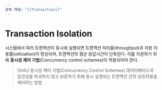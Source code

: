 ```yaml
---
상위 개념: "[[Transaction]]"
---
```

# Transaction Isolation
시스템에서 여러 트랜잭션이 동시에 실행되면 트랜잭션 처리율(throughput)과 자원 이용률(utilization)이 향상되며, 트랜잭션의 평균 응답시간이 단축된다. 이를 지원하기 위해 **동시성 제어 기법**(Concurrency control schemes)이 적용되어야 한다.

> [!info] 동시성 제어 기법(Concurrency Control Schemes)
> 데이터베이스의 일관성을 파괴하지 않고 보존하기 위해 동시 실행되는 트랜잭션 간의 상호작용을 제어하는 방법


